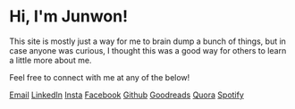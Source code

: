 <!-- holder for icons -->

<!-- icons with padding -->

[1.1]: http://i.imgur.com/tXSoThF.png (twitter icon with padding)
[2.1]: http://i.imgur.com/P3YfQoD.png (facebook icon with padding)
[3.1]: http://i.imgur.com/yCsTjba.png (google plus icon with padding)
[4.1]: http://i.imgur.com/YckIOms.png (tumblr icon with padding)
[5.1]: http://i.imgur.com/1AGmwO3.png (dribbble icon with padding)
[6.1]: http://i.imgur.com/0o48UoR.png (github icon with padding)

<!-- icons without padding -->

[1.2]: http://i.imgur.com/wWzX9uB.png (twitter icon without padding)
[2.2]: http://i.imgur.com/fep1WsG.png (facebook icon without padding)
[3.2]: http://i.imgur.com/VlgBKQ9.png (google plus icon without padding)
[4.2]: http://i.imgur.com/jDRp47c.png (tumblr icon without padding)
[5.2]: http://i.imgur.com/Vvy3Kru.png (dribbble icon without padding)
[6.2]: http://i.imgur.com/9I6NRUm.png (github icon without padding)

<!-- holder for icons -->

# Hi, I'm Junwon!

This site is mostly just a way for me to brain dump a bunch of things, but in case anyone was curious, I thought this was a good way for others to learn a little more about me.

Feel free to connect with me at any of the below!

[Email](mailto:jangjunwon@gmail.com)
[LinkedIn](https://www.linkedin.com/in/junwon-jang/)
[Insta](https://www.instagram.com/junonejang/)
[Facebook](https://www.facebook.com/junwon.jang.12)
[Github](https://github.com/jjang4001)
[Goodreads](https://www.goodreads.com/user/show/27261465-junwon-jang)
[Quora](https://www.quora.com/profile/Junwon-Jang)
[Spotify](https://open.spotify.com/user/jjang4001?si=RnvzJB_1TmiHP-YGsTG7cw)